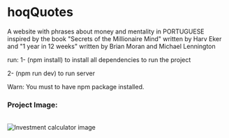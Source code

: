 # hoqQuotes
A website with phrases about money and mentality in PORTUGUESE inspired by the book "Secrets of the Millionaire Mind" written by Harv Eker and "1 year in 12 weeks" written by Brian Moran and Michael Lennington 

run:
1- (npm install) to install all dependencies to run the project 

2- (npm run dev) to run server 

Warn: You must to have npm package installed.


### Project Image:
<br/>
<img src="https://hop-quotes.vercel.app/project-overview.png" alt = "Investment calculator image">
